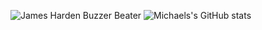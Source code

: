 <!--
**MichaelYang-lyx/MichaelYang-lyx** is a ✨ _special_ ✨ repository because its `README.md` (this file) appears on your GitHub profile.

Here are some ideas to get you started:

- 🔭 I’m currently working on ...
- 🌱 I’m currently learning ...
- 👯 I’m looking to collaborate on ...
- 🤔 I’m looking for help with ...
- 💬 Ask me about ...
- 📫 How to reach me: ...
- 😄 Pronouns: ...
- ⚡ Fun fact: ...
-->



![James Harden Buzzer Beater](https://github.com/MichaelYang-lyx/MichaelYang-lyx/blob/main/harden2.gif)
![Michaels's GitHub stats](https://github-readme-stats.vercel.app/api?username=MichaelYang-lyx&show_icons=true&theme=radical)
